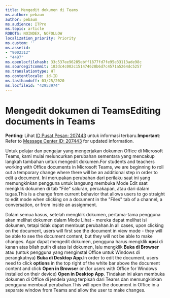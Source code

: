 ```yaml
---
title: Mengedit dokumen di Teams
ms.author: pebaum
author: pebaum
ms.audience: ITPro
ms.topic: article
ROBOTS: NOINDEX, NOFOLLOW
localization_priority: Priority
ms.custom: ''
ms.assetid:
- "9002312"
- "4497"
ms.openlocfilehash: 33c537ee96285ebff1877fd7fe95e33113ade98c
ms.sourcegitcommit: 183dc4c002c151474628b6d7c4571a5264dc5257
ms.translationtype: HT
ms.contentlocale: id-ID
ms.lasthandoff: 03/25/2020
ms.locfileid: "42953974"
---
```

# <a name="editing-documents-in-teams"></a><span data-ttu-id="8e88a-102">Mengedit dokumen di Teams</span><span class="sxs-lookup"><span data-stu-id="8e88a-102">Editing documents in Teams</span></span>

<span data-ttu-id="8e88a-103">**Penting**: Lihat [ID Pusat Pesan: 207443](https://admin.microsoft.com/Adminportal/Home?source=applauncher#MessageCenter?id=MC207443) untuk informasi terbaru.</span><span class="sxs-lookup"><span data-stu-id="8e88a-103">**Important**: Refer to [Message Center ID: 207443](https://admin.microsoft.com/Adminportal/Home?source=applauncher#MessageCenter?id=MC207443) for updated information.</span></span> 

<span data-ttu-id="8e88a-104">Untuk pelajar dan pengajar yang mengerjakan dokumen Office di Microsoft Teams, kami mulai meluncurkan perubahan sementara yang mencakup langkah tambahan untuk mengedit dokumen.</span><span class="sxs-lookup"><span data-stu-id="8e88a-104">For students and teachers working with Office documents in Microsoft Teams, we are beginning to roll out a temporary change where there will be an additional step in order to edit a document.</span></span> <span data-ttu-id="8e88a-105">Ini merupakan perubahan dari perilaku saat ini yang memungkinkan pengguna untuk langsung membuka Mode Edit saat mengklik dokumen di tab "File" saluran, percakapan, atau dari dalam tugas.</span><span class="sxs-lookup"><span data-stu-id="8e88a-105">This is a change from current behavior that allows users to go straight to edit mode when clicking on a document in the "Files" tab of a channel, a conversation, or from inside an assignment.</span></span>

<span data-ttu-id="8e88a-106">Dalam semua kasus, setelah mengklik dokumen, pertama-tama pengguna akan melihat dokumen dalam Mode Lihat - mereka dapat melihat isi dokumen, tetapi tidak dapat membuat perubahan.</span><span class="sxs-lookup"><span data-stu-id="8e88a-106">In all cases, upon clicking on the document, users will first see the document in view mode - they will be able to see the document content, but they will not be able to make changes.</span></span> <span data-ttu-id="8e88a-107">Agar dapat mengedit dokumen, pengguna harus mengklik **opsi** di kanan atas bilah putih di atas isi dokumen, lalu mengklik **Buka di Browser** atau (untuk pengguna yang menginstal Office untuk Windows di perangkatnya) **Buka di Desktop App**.</span><span class="sxs-lookup"><span data-stu-id="8e88a-107">In order to edit the document, users need to click **options** in the top right of the white bar above the document content and click **Open in Browser** or (for users with Office for Windows installed on their device) **Open in Desktop App**.</span></span> <span data-ttu-id="8e88a-108">Tindakan ini akan membuka dokumen di Office di jendela yang terpisah dari Teams dan memungkinkan pengguna membuat perubahan.</span><span class="sxs-lookup"><span data-stu-id="8e88a-108">This will open the document in Office in a separate window from Teams and allow the user to make changes.</span></span>
